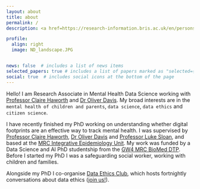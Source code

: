 ```yaml
---
layout: about
title: about
permalink: /
description: <a href=https://research-information.bris.ac.uk/en/persons/nina-di-cara target=blank>University of Bristol</a>

profile:
  align: right
  image: ND_landscape.JPG


news: false  # includes a list of news items
selected_papers: true # includes a list of papers marked as "selected={true}"
social: true  # includes social icons at the bottom of the page
---
```


Hello! I am Research Associate in Mental Health Data Science working with [Professor Claire Haworth](https://research-information.bris.ac.uk/en/persons/claire-m-a-haworth) and [Dr Oliver Davis](https://research-information.bris.ac.uk/en/persons/oliver-s-davis). My broad interests are in the `mental health of children and parents`, `data science`, `data ethics` and `citizen science`. 

I have recently finished my PhD working on understanding whether digital footprints are an effective way to track mental health.
I was supervised by [Professor Claire Haworth](https://research-information.bris.ac.uk/en/persons/claire-m-a-haworth), [Dr Oliver Davis](https://research-information.bris.ac.uk/en/persons/oliver-s-davis) and [Professor Luke Sloan](https://www.cardiff.ac.uk/people/view/38080-sloan-luke), and based at the [MRC Integrative Epidemiology Unit](http://www.bristol.ac.uk/integrative-epidemiology/). My work was funded by a Data Science and AI PhD studentship from the [GW4 MRC BioMed DTP](https://www.gw4biomed.ac.uk/). Before I started my PhD I was a safeguarding social worker, working with children and families. 


Alongside my PhD I co-organise [Data Ethics Club](https://dataethicsclub.com/), which hosts fortnightly conversations about data ethics ([join us!](https://dataethicsclub.com/contents/join_in/join_in.html)).

